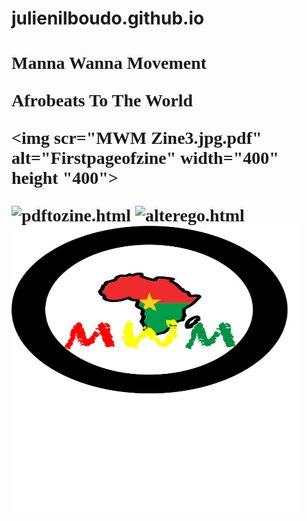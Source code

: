 # julienilboudo.github.io
<!DOCTYPE html>
<html>
  
  <head>
  <title>Manna Wanna
  </title>
  </head>
  
 
 <body bgcolor+"#F47F65">
  
  <h1 style="font-family:times new roman">Manna Wanna Movement</h!>
  <p style="podition:absolute; top:100px; left 200px; color:#F4&F45; font-size 20pt">Afrobeats To The World</p>
    

<img scr="MWM Zine3.jpg.pdf" alt="Firstpageofzine" width="400" height "400">
    
    




<img scr="MWM Zine3.pdf" alt="pdftozine.html">
    
    



<img src="RoadtoSuccess.jpg" alt="alterego.html" width="460" height="360">







<img src="MannaWanna3ai.jpg" alt="Logo.html" width="460" height="460">

<a href=""></a>
    </body>
    </html>
    
    
    
    
 


